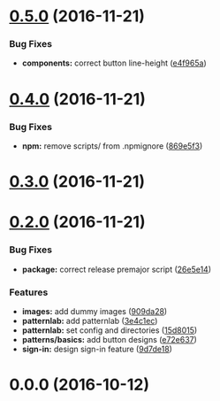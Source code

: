 <a name="0.5.0"></a>
# [0.5.0](https://github.com/SparksNetwork/sparks-design-system/compare/v0.4.0...v0.5.0) (2016-11-21)


### Bug Fixes

* **components:** correct button line-height ([e4f965a](https://github.com/SparksNetwork/sparks-design-system/commit/e4f965a))



<a name="0.4.0"></a>
# [0.4.0](https://github.com/SparksNetwork/sparks-design-system/compare/v0.3.0...v0.4.0) (2016-11-21)


### Bug Fixes

* **npm:** remove scripts/ from .npmignore ([869e5f3](https://github.com/SparksNetwork/sparks-design-system/commit/869e5f3))



<a name="0.3.0"></a>
# [0.3.0](https://github.com/SparksNetwork/sparks-design-system/compare/v0.2.0...v0.3.0) (2016-11-21)



<a name="0.2.0"></a>
# [0.2.0](https://github.com/SparksNetwork/sparks-design-system/compare/v0.0.0...v0.2.0) (2016-11-21)


### Bug Fixes

* **package:** correct release premajor script ([26e5e14](https://github.com/SparksNetwork/sparks-design-system/commit/26e5e14))


### Features

* **images:** add dummy images ([909da28](https://github.com/SparksNetwork/sparks-design-system/commit/909da28))
* **patternlab:** add patternlab ([3e4c1ec](https://github.com/SparksNetwork/sparks-design-system/commit/3e4c1ec))
* **patternlab:** set config and directories ([15d8015](https://github.com/SparksNetwork/sparks-design-system/commit/15d8015))
* **patterns/basics:** add button designs ([e72e637](https://github.com/SparksNetwork/sparks-design-system/commit/e72e637))
* **sign-in:** design sign-in feature ([9d7de18](https://github.com/SparksNetwork/sparks-design-system/commit/9d7de18))



<a name="0.0.0"></a>
# 0.0.0 (2016-10-12)



